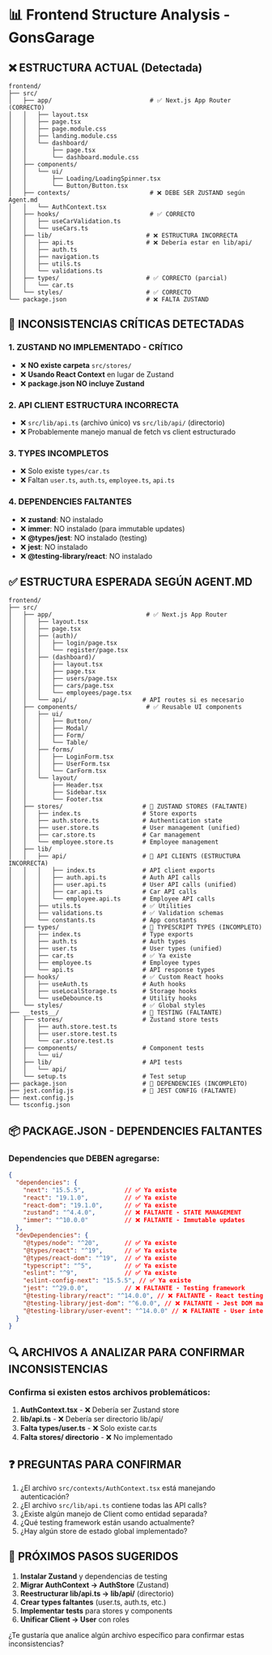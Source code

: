 # 📊 Frontend Structure Analysis - GonsGarage

## ❌ **ESTRUCTURA ACTUAL (Detectada)**

```
frontend/
├── src/
│   ├── app/                           # ✅ Next.js App Router (CORRECTO)
│   │   ├── layout.tsx
│   │   ├── page.tsx
│   │   ├── page.module.css
│   │   ├── landing.module.css
│   │   └── dashboard/
│   │       ├── page.tsx
│   │       └── dashboard.module.css
│   ├── components/
│   │   └── ui/
│   │       ├── Loading/LoadingSpinner.tsx
│   │       └── Button/Button.tsx
│   ├── contexts/                      # ❌ DEBE SER ZUSTAND según Agent.md
│   │   └── AuthContext.tsx
│   ├── hooks/                         # ✅ CORRECTO
│   │   ├── useCarValidation.ts
│   │   └── useCars.ts
│   ├── lib/                          # ❌ ESTRUCTURA INCORRECTA
│   │   ├── api.ts                    # ❌ Debería estar en lib/api/
│   │   ├── auth.ts
│   │   ├── navigation.ts
│   │   ├── utils.ts
│   │   └── validations.ts
│   ├── types/                        # ✅ CORRECTO (parcial)
│   │   └── car.ts
│   └── styles/                       # ✅ CORRECTO
└── package.json                      # ❌ FALTA ZUSTAND
```

## 🚨 **INCONSISTENCIAS CRÍTICAS DETECTADAS**

### 1. **ZUSTAND NO IMPLEMENTADO - CRÍTICO**
- ❌ **NO existe carpeta** `src/stores/`
- ❌ **Usando React Context** en lugar de Zustand
- ❌ **package.json NO incluye Zustand**

### 2. **API CLIENT ESTRUCTURA INCORRECTA**
- ❌ `src/lib/api.ts` (archivo único) vs `src/lib/api/` (directorio)
- ❌ Probablemente manejo manual de fetch vs client estructurado

### 3. **TYPES INCOMPLETOS**
- ❌ Solo existe `types/car.ts`
- ❌ Faltan `user.ts`, `auth.ts`, `employee.ts`, `api.ts`

### 4. **DEPENDENCIES FALTANTES**
- ❌ **zustand**: NO instalado
- ❌ **immer**: NO instalado (para immutable updates)
- ❌ **@types/jest**: NO instalado (testing)
- ❌ **jest**: NO instalado
- ❌ **@testing-library/react**: NO instalado

## ✅ **ESTRUCTURA ESPERADA SEGÚN AGENT.MD**

```
frontend/
├── src/
│   ├── app/                          # ✅ Next.js App Router
│   │   ├── layout.tsx
│   │   ├── page.tsx
│   │   ├── (auth)/
│   │   │   ├── login/page.tsx
│   │   │   └── register/page.tsx
│   │   ├── (dashboard)/
│   │   │   ├── layout.tsx
│   │   │   ├── page.tsx
│   │   │   ├── users/page.tsx
│   │   │   ├── cars/page.tsx
│   │   │   └── employees/page.tsx
│   │   └── api/                     # API routes si es necesario
│   ├── components/                   # ✅ Reusable UI components
│   │   ├── ui/
│   │   │   ├── Button/
│   │   │   ├── Modal/
│   │   │   ├── Form/
│   │   │   └── Table/
│   │   ├── forms/
│   │   │   ├── LoginForm.tsx
│   │   │   ├── UserForm.tsx
│   │   │   └── CarForm.tsx
│   │   └── layout/
│   │       ├── Header.tsx
│   │       ├── Sidebar.tsx
│   │       └── Footer.tsx
│   ├── stores/                      # 🎯 ZUSTAND STORES (FALTANTE)
│   │   ├── index.ts                 # Store exports
│   │   ├── auth.store.ts            # Authentication state
│   │   ├── user.store.ts            # User management (unified)
│   │   ├── car.store.ts             # Car management
│   │   └── employee.store.ts        # Employee management
│   ├── lib/
│   │   ├── api/                     # 🎯 API CLIENTS (ESTRUCTURA INCORRECTA)
│   │   │   ├── index.ts             # API client exports
│   │   │   ├── auth.api.ts          # Auth API calls
│   │   │   ├── user.api.ts          # User API calls (unified)
│   │   │   ├── car.api.ts           # Car API calls
│   │   │   └── employee.api.ts      # Employee API calls
│   │   ├── utils.ts                 # ✅ Utilities
│   │   ├── validations.ts           # ✅ Validation schemas
│   │   └── constants.ts             # App constants
│   ├── types/                       # 🎯 TYPESCRIPT TYPES (INCOMPLETO)
│   │   ├── index.ts                 # Type exports
│   │   ├── auth.ts                  # Auth types
│   │   ├── user.ts                  # User types (unified)
│   │   ├── car.ts                   # ✅ Ya existe
│   │   ├── employee.ts              # Employee types
│   │   └── api.ts                   # API response types
│   ├── hooks/                       # ✅ Custom React hooks
│   │   ├── useAuth.ts               # Auth hooks
│   │   ├── useLocalStorage.ts       # Storage hooks
│   │   └── useDebounce.ts           # Utility hooks
│   └── styles/                      # ✅ Global styles
├── __tests__/                       # 🎯 TESTING (FALTANTE)
│   ├── stores/                      # Zustand store tests
│   │   ├── auth.store.test.ts
│   │   ├── user.store.test.ts
│   │   └── car.store.test.ts
│   ├── components/                  # Component tests
│   │   └── ui/
│   ├── lib/                         # API tests
│   │   └── api/
│   └── setup.ts                     # Test setup
├── package.json                     # 🎯 DEPENDENCIES (INCOMPLETO)
├── jest.config.js                   # 🎯 JEST CONFIG (FALTANTE)
├── next.config.js
└── tsconfig.json
```

## 📦 **PACKAGE.JSON - DEPENDENCIES FALTANTES**

### Dependencies que DEBEN agregarse:
```json
{
  "dependencies": {
    "next": "15.5.5",           // ✅ Ya existe
    "react": "19.1.0",          // ✅ Ya existe  
    "react-dom": "19.1.0",      // ✅ Ya existe
    "zustand": "^4.4.0",        // ❌ FALTANTE - STATE MANAGEMENT
    "immer": "^10.0.0"          // ❌ FALTANTE - Immutable updates
  },
  "devDependencies": {
    "@types/node": "^20",       // ✅ Ya existe
    "@types/react": "^19",      // ✅ Ya existe
    "@types/react-dom": "^19",  // ✅ Ya existe
    "typescript": "^5",         // ✅ Ya existe
    "eslint": "^9",             // ✅ Ya existe
    "eslint-config-next": "15.5.5", // ✅ Ya existe
    "jest": "^29.0.0",          // ❌ FALTANTE - Testing framework
    "@testing-library/react": "^14.0.0", // ❌ FALTANTE - React testing
    "@testing-library/jest-dom": "^6.0.0", // ❌ FALTANTE - Jest DOM matchers
    "@testing-library/user-event": "^14.0.0" // ❌ FALTANTE - User interactions
  }
}
```

## 🔍 **ARCHIVOS A ANALIZAR PARA CONFIRMAR INCONSISTENCIAS**

### Confirma si existen estos archivos problemáticos:
1. **AuthContext.tsx** - ❌ Debería ser Zustand store
2. **lib/api.ts** - ❌ Debería ser directorio lib/api/
3. **Falta types/user.ts** - ❌ Solo existe car.ts
4. **Falta stores/ directorio** - ❌ No implementado

## ❓ **PREGUNTAS PARA CONFIRMAR**

1. ¿El archivo `src/contexts/AuthContext.tsx` está manejando autenticación?
2. ¿El archivo `src/lib/api.ts` contiene todas las API calls?
3. ¿Existe algún manejo de Client como entidad separada?
4. ¿Qué testing framework están usando actualmente?
5. ¿Hay algún store de estado global implementado?

## 🎯 **PRÓXIMOS PASOS SUGERIDOS**

1. **Instalar Zustand** y dependencias de testing
2. **Migrar AuthContext → AuthStore** (Zustand)
3. **Reestructurar lib/api.ts → lib/api/** (directorio)
4. **Crear types faltantes** (user.ts, auth.ts, etc.)
5. **Implementar tests** para stores y components
6. **Unificar Client → User** con roles

¿Te gustaría que analice algún archivo específico para confirmar estas inconsistencias?